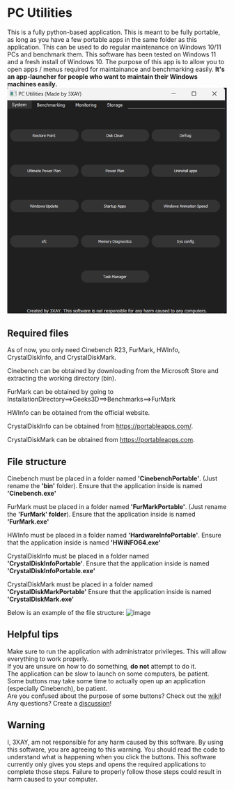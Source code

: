 

# PC Utilities

This is a fully python-based application. This is meant to be fully portable, as long as you have a few portable apps in the same folder as this application. This can be used to do regular maintenance on Windows 10/11 PCs and benchmark them. This software has been tested on Windows 11 and a fresh install of Windows 10.
The purpose of this app is to allow you to open apps / menus required for maintainance and benchmarking easily. __It's an app-launcher for people who want to maintain their Windows machines easily.__
![a screenshot of the application](screenshot.png)


## Required files

As of now, you only need Cinebench R23, FurMark, HWInfo, CrystalDiskInfo, and CrystalDiskMark.

Cinebench can be obtained by downloading from the Microsoft Store and extracting the working directory (bin).

FurMark can be obtained by going to InstallationDirectory==>Geeks3D==>Benchmarks==>FurMark

HWInfo can be obtained from the official website.

CrystalDiskInfo can be obtained from https://portableapps.com/.

CrystalDiskMark can be obtained from https://portableapps.com.


## File structure

Cinebench must be placed in a folder named **'CinebenchPortable'**. (Just rename the **'bin'** folder).
Ensure that the application inside is named **'Cinebench.exe'**

FurMark must be placed in a folder named **'FurMarkPortable'**. (Just rename the **'FurMark' folder**).
Ensure that the application inside is named **'FurMark.exe'**

HWInfo must be placed in a folder named **'HardwareInfoPortable'**.
Ensure that the application inside is named **'HWiNFO64.exe'**

CrystalDiskInfo must be placed in a folder named **'CrystalDiskInfoPortable'**.
Ensure that the application inside is named **'CrystalDiskInfoPortable.exe'**

CrystalDiskMark must be placed in a folder named **'CrystalDiskMarkPortable'**
Ensure that the application inside is named **'CrystalDiskMark.exe'**

Below is an example of the file structure:
![image](https://user-images.githubusercontent.com/69061313/228059390-7e884ac3-54c3-411d-b53d-63720d3fcf5c.png)


## Helpful tips
Make sure to run the application with administrator privileges. This will allow everything to work properly. <br>
If you are unsure on how to do something, **do not** attempt to do it. <br>
The application can be slow to launch on some computers, be patient. <br>
Some buttons may take some time to actually open up an application (especially Cinebench), be patient. <br>
Are you confused about the purpose of some buttons? Check out the [wiki](https://github.com/3XAY/PC-Utilities/wiki)! <br>
Any questions? Create a [discussion](https://github.com/3XAY/PC-Utilities/discussions)!

## Warning
I, 3XAY, am not responsible for any harm caused by this software. By using this software, you are agreeing to this warning. You should read the code to understand what is happening when you click the buttons. This software currently only gives you steps and opens the required applications to complete those steps. Failure to properly follow those steps could result in harm caused to your computer.
